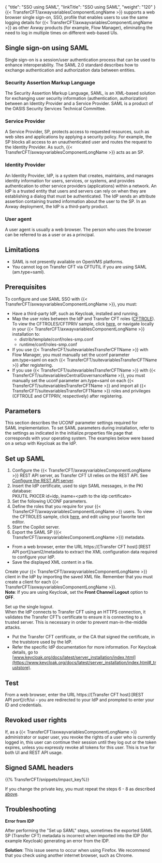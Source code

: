 {
    "title": "SSO using SAML",
    "linkTitle": "SSO using SAML",
    "weight": "120"
}{{< TransferCFT/axwayvariablesComponentLongName  >}} supports a web browser single sign-on, SSO, profile that enables users to use the same logging details for {{< TransferCFT/axwayvariablesComponentLongName  >}} as other Axway products (for example, Flow Manager), eliminating the need to log in multiple times on different web-based UIs.

Single sign-on using SAML
-------------------------

Single sign-on is a session/user authentication process that can be used to enhance interoperability. The SAML 2.0 standard describes how to exchange authentication and authorization data between entities.

### Security Assertion Markup Language

The Security Assertion Markup Language, SAML, is an XML-based solution for exchanging user security information (authentication, authorization) between an Identity Provider and a Service Provider. SAML is a product of the OASIS Security Services Technical Committee.

### Service Provider

A Service Provider, SP, protects access to requested resources, such as web sites and applications by applying a security policy. For example, the SP blocks all access to an unauthenticated user and routes the request to the Identity Provider. As such, {{< TransferCFT/axwayvariablesComponentLongName  >}} acts as an SP.

### Identity Provider

An Identity Provider, IdP, is a system that creates, maintains, and manages identity information for users, services, or systems, and provides authentication to other service providers (applications) within a network. An IdP is a trusted entity that users and servers can rely on when they are establishing a dialog that must be authenticated. The IdP sends an attribute assertion containing trusted information about the user to the SP. In an Axway deployment, the IdP is a third-party product.

### User agent

A user agent is usually a web browser. The person who uses the browser can be referred to as a user or as a principal.

Limitations
-----------

- SAML is not presently available on OpenVMS platforms.
- You cannot log on Transfer CFT via CFTUTIL if you are using SAML (am.type=saml).

Prerequisites
-------------

To configure and use SAML SSO with {{< TransferCFT/axwayvariablesComponentLongName  >}}, you must:

- Have a third-party IdP, such as Keycloak, installed and running.
- Map the user roles between the IdP and Transfer CFT roles ([CFTROLE](../conf_intro/cftrole)). To view the CFTROLES/CFTPRIV sample, click [here](), or navigate locally in your {{< TransferCFT/axwayvariablesComponentLongName  >}} installation to:
    -   distrib/template/conf/roles-smp.conf
    -   runtime/conf/roles-smp.conf
- If you use {{< TransferCFT/suitevariablesTransferCFTName  >}} with Flow Manager, you must manually set the uconf parameter am.type=saml on each {{< TransferCFT/suitevariablesTransferCFTName  >}} after registering.
- If you use {{< TransferCFT/suitevariablesTransferCFTName  >}} with {{< TransferCFT/suitevariablesCentralGovernanceName  >}}, you must manually set the uconf parameter am.type=saml on each {{< TransferCFT/suitevariablesTransferCFTName  >}} and import all {{< TransferCFT/suitevariablesTransferCFTName  >}} roles and privileges (CFTROLE and CFTPRIV, respectively) after registering.

Parameters
----------

This section describes the UCONF parameter settings required for SAML implementation. To set SAML parameters during installation, refer to the settings as indicated in the initialize.properties file page that corresponds with your operating system. The examples below were based on a setup with Keycloak as the IdP.

Set up SAML 
------------

1. Configure the {{< TransferCFT/axwayvariablesComponentLongName  >}} REST API server, as Transfer CFT UI relies on the REST API. See [Configure the REST API server](../../../app_integration_intro/using_apis/api_intro/api_configure).
1. Insert the IdP certificate, used to sign SAML messages, in the PKI database:  
    PKIUTIL PKICER id=idp, iname=&lt;path to the idp certificate&gt;
1. Set the following UCONF parameters.
1. Define the roles that you require for your {{< TransferCFT/axwayvariablesComponentLongName  >}} users. To view the CFTROLES sample, click [here](), and edit using your favorite text editor.
1. Start the Copilot server.
1. <span id="step6"></span>Export the SAML SP ({{< TransferCFT/axwayvariablesComponentLongName  >}}) metadata.

- From a web browser, enter the URL https://[Transfer CFT host]:[REST API port]/saml2/metadata to extract the XML configuration data required to configure your IdP.
- Save the displayed XML content in a file.

Create your {{< TransferCFT/axwayvariablesComponentLongName  >}} client in the IdP by importing the saved XML file. Remember that you must create a client for each {{< TransferCFT/axwayvariablesComponentLongName  >}}.  
**Note**: If you are using Keycloak, set the **Front Channel Logout** option to **OFF**.

Set up the single logout.  
When the IdP connects to Transfer CFT using an HTTPS connection, it validates the Transfer CFT’s certificate to ensure it is connecting to a trusted server. This is necessary in order to prevent man-in-the-middle attacks.

- Put the Transfer CFT certificate, or the CA that signed the certificate, in the truststore used by the IdP.
- Refer the specific IdP documentation for more information. For Keycloak details, go to [www.keycloak.org/docs/latest/server_installation/index.html](https://www.keycloak.org/docs/latest/server_installation/index.html#_truststore).

Test
----

From a web browser, enter the URL https://[Transfer CFT host]:[REST API port]/cft/ui - you are redirected to your IdP and prompted to enter your ID and credentials.

Revoked user rights
-------------------

If, as a {{< TransferCFT/axwayvariablesComponentLongName  >}} administrator or super user, you revoke the rights of a user who is currently logged in, this user can continue their session until they log out or the token expires, unless you expressly revoke all tokens for this user. This is true for both UI and REST API usage.

Signed SAML headers
-------------------

{{% TransferCFT/snippets/impact_key%}}

If you change the private key, you must repeat the steps 6 - 8 as described [above](#step6).

Troubleshooting
---------------

****Error from IDP****

After performing the "Set up SAML" steps, sometimes the exported SAML SP (Transfer CFT) metadata is incorrect when imported into the IDP (for example Keycloak) generating an error from the IDP.

****Solution****: This issue seems to occur when using Firefox. We recommend that you check using another internet browser, such as Chrome.
